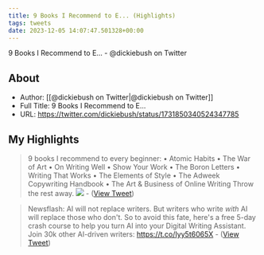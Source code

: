 ```yaml
---
title: 9 Books I Recommend to E... (Highlights)
tags: tweets
date: 2023-12-05 14:07:47.501328+00:00
---
```

9 Books I Recommend to E... - @dickiebush on Twitter

## About
- Author: [[@dickiebush on Twitter|@dickiebush on Twitter]]
- Full Title: 9 Books I Recommend to E...
- URL: https://twitter.com/dickiebush/status/1731850340524347785

## My Highlights
> 9 books I recommend to every beginner:
> • Atomic Habits
> • The War of Art
> • On Writing Well
> • Show Your Work
> • The Boron Letters
> • Writing That Works
> • The Elements of Style
> • The Adweek Copywriting Handbook
> • The Art & Business of Online Writing
> Throw the rest away. 
> ![](https://pbs.twimg.com/media/GAjEtK1XMAAg49r.jpg)
\-  ([View Tweet](https://twitter.com/dickiebush/status/1731850340524347785))

> Newsflash:
> AI will not replace writers.
> But writers who write *with* AI will replace those who don't.
> So to avoid this fate, here's a free 5-day crash course to help you turn AI into your Digital Writing Assistant.
> Join 30k other AI-driven writers:
> https://t.co/Iyy5t6065X
\-  ([View Tweet](https://twitter.com/dickiebush/status/1731901670559219777))

